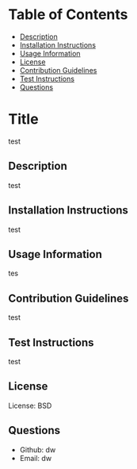 
# Table of Contents
  * [Description](#description)
  * [Installation Instructions](#installation)
  * [Usage Information](#usage)
  * [License](#licenses)
  * [Contribution Guidelines](#contributing)
  * [Test Instructions](#tests)
  * [Questions](#questions)

# Title
test

## Description
test

## Installation Instructions
test

## Usage Information
tes

## Contribution Guidelines
test

## Test Instructions
test

## License
License: BSD

## Questions 
* Github: dw
* Email: dw